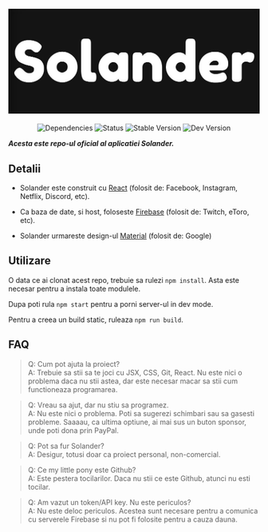 <p align='center'>
  <img alt='logo' src='public/assets/solander-wide.jpg' width='512'/>
  <br/>
  <br/>
  <img alt="Dependencies" src="https://img.shields.io/david/clandestinz/solander?logo=npm">
  <img alt="Status" src="https://img.shields.io/website?down_message=offline&label=status&up_message=online&url=https%3A%2F%2Fsolander.web.app">
  <img alt="Stable Version" src="https://img.shields.io/badge/stable_version-0.5-red">
  <img alt="Dev Version" src="https://img.shields.io/badge/dev_version-0.9-orange">
</p>

***Acesta este repo-ul oficial al aplicatiei Solander.***

## Detalii
* Solander este construit cu [React](https://reactjs.org/) (folosit de: Facebook, Instagram, Netflix, Discord, etc).

* Ca baza de date, si host, foloseste [Firebase](https://firebase.google.com/) (folosit de: Twitch, eToro, etc).

* Solander urmareste design-ul [Material](https://material.io/) (folosit de: Google)

## Utilizare

O data ce ai clonat acest repo, trebuie sa rulezi `npm install`. Asta este necesar pentru a instala toate modulele.

Dupa poti rula `npm start` pentru a porni server-ul in dev mode.

Pentru a creea un build static, ruleaza `npm run build`.

## FAQ

> Q: Cum pot ajuta la proiect?  
A: Trebuie sa stii sa te joci cu JSX, CSS, Git, React. Nu este nici o problema daca nu stii astea, dar este necesar macar sa stii cum functioneaza programarea.

> Q: Vreau sa ajut, dar nu stiu sa programez.  
A: Nu este nici o problema. Poti sa sugerezi schimbari sau sa gasesti probleme. Saaaau, ca ultima optiune, ai mai sus un buton sponsor, unde poti dona prin PayPal.

> Q: Pot sa fur Solander?  
A: Desigur, totusi doar ca proiect personal, non-comercial.

> Q: Ce my little pony este Github?  
A: Este pestera tocilarilor. Daca nu stii ce este Github, atunci nu esti tocilar.

> Q: Am vazut un token/API key. Nu este periculos?  
A: Nu este deloc periculos. Acestea sunt necesare pentru a comunica cu serverele Firebase si nu pot fi folosite pentru a cauza dauna.
